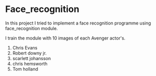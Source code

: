 # Face_recognition
In this project I tried to implement a face recognition programme using face_recognition module.

I train the module with 10 images of each Avenger actor's.
1. Chris Evans
2. Robert downy jr.
3. scarlett johansson
4. chris hemsworth
5. Tom holland
